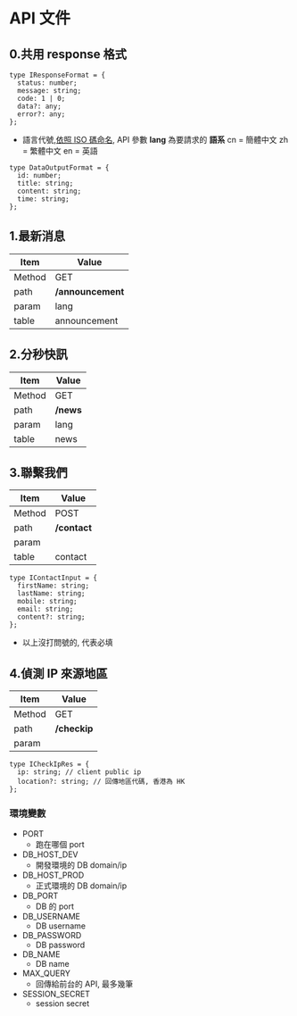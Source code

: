 # API 文件

## 0.共用 response 格式

```typescript=
type IResponseFormat = {
  status: number;
  message: string;
  code: 1 | 0;
  data?: any;
  error?: any;
};
```

- 語言代號,[依照 ISO 碼命名](https://en.wikipedia.org/wiki/List_of_ISO_639-1_codes), API 參數 **lang** 為要請求的 **語系**
  cn = 簡體中文
  zh = 繁體中文
  en = 英語

```typescript=
type DataOutputFormat = {
  id: number;
  title: string;
  content: string;
  time: string;
};
```

## 1.最新消息

| Item   | Value             |
| ------ | ----------------- |
| Method | GET               |
| path   | **/announcement** |
| param  | lang              |
| table  | announcement      |

## 2.分秒快訊

| Item   | Value     |
| ------ | --------- |
| Method | GET       |
| path   | **/news** |
| param  | lang      |
| table  | news      |

## 3.聯繫我們

| Item   | Value        |
| ------ | ------------ |
| Method | POST         |
| path   | **/contact** |
| param  |              |
| table  | contact      |

```typescript=
type IContactInput = {
  firstName: string;
  lastName: string;
  mobile: string;
  email: string;
  content?: string;
};
```

- 以上沒打問號的, 代表必填

## 4.偵測 IP 來源地區

| Item   | Value        |
| ------ | ------------ |
| Method | GET          |
| path   | **/checkip** |
| param  |              |

```typescript=
type ICheckIpRes = {
  ip: string; // client public ip
  location?: string; // 回傳地區代碼, 香港為 HK
};
```

### 環境變數

- PORT
  - 跑在哪個 port
- DB_HOST_DEV
  - 開發環境的 DB domain/ip
- DB_HOST_PROD
  - 正式環境的 DB domain/ip
- DB_PORT
  - DB 的 port
- DB_USERNAME
  - DB username
- DB_PASSWORD
  - DB password
- DB_NAME
  - DB name
- MAX_QUERY
  - 回傳給前台的 API, 最多幾筆
- SESSION_SECRET
  - session secret
